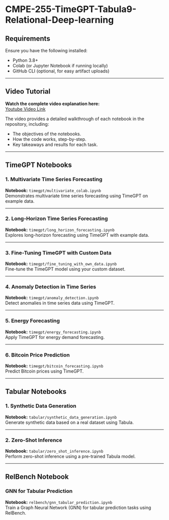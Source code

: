 # CMPE-255-TimeGPT-Tabula9-Relational-Deep-learning


## Requirements
Ensure you have the following installed:
- Python 3.8+
- Colab (or Jupyter Notebook if running locally)
- GitHub CLI (optional, for easy artifact uploads)

---

## Video Tutorial
**Watch the complete video explanation here:**  
[Youtube Video Link](https://youtu.be/-HniiE2Qh1Q)

The video provides a detailed walkthrough of each notebook in the repository, including:
- The objectives of the notebooks.
- How the code works, step-by-step.
- Key takeaways and results for each task.

---

## TimeGPT Notebooks
### 1. Multivariate Time Series Forecasting
**Notebook:** `timegpt/multivariate_colab.ipynb`  
Demonstrates multivariate time series forecasting using TimeGPT on example data.

---

### 2. Long-Horizon Time Series Forecasting
**Notebook:** `timegpt/long_horizon_forecasting.ipynb`  
Explores long-horizon forecasting using TimeGPT with example data.

---

### 3. Fine-Tuning TimeGPT with Custom Data
**Notebook:** `timegpt/fine_tuning_with_own_data.ipynb`  
Fine-tune the TimeGPT model using your custom dataset.

---

### 4. Anomaly Detection in Time Series
**Notebook:** `timegpt/anomaly_detection.ipynb`  
Detect anomalies in time series data using TimeGPT.

---

### 5. Energy Forecasting
**Notebook:** `timegpt/energy_forecasting.ipynb`  
Apply TimeGPT for energy demand forecasting.

---

### 6. Bitcoin Price Prediction
**Notebook:** `timegpt/bitcoin_forecasting.ipynb`  
Predict Bitcoin prices using TimeGPT.

---

## Tabular Notebooks
### 1. Synthetic Data Generation
**Notebook:** `tabular/synthetic_data_generation.ipynb`  
Generate synthetic data based on a real dataset using Tabula.

---

### 2. Zero-Shot Inference
**Notebook:** `tabular/zero_shot_inference.ipynb`  
Perform zero-shot inference using a pre-trained Tabula model.

---

## RelBench Notebook
### GNN for Tabular Prediction
**Notebook:** `relbench/gnn_tabular_prediction.ipynb`  
Train a Graph Neural Network (GNN) for tabular prediction tasks using RelBench.
